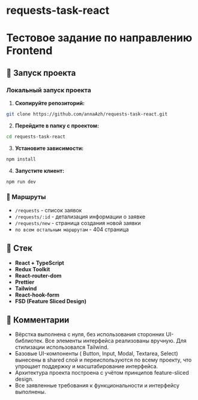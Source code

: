 # requests-task-react

# Тестовое задание по направлению Frontend

## 📌 Запуск проекта

### Локальный запуск проекта

1. **Скопируйте репозиторий:**

```bash
git clone https://github.com/annaAzh/requests-task-react.git
```

2. **Перейдите в папку с проектом:**

```bash
cd requests-task-react
```

3. **Установите зависимости:**

```bash
npm install
```

4. **Запустите клиент:**

```bash
npm run dev
```

### 📌 Маршруты

- `/requests` - список заявок
- `/requests/:id` - детализация информации о заявке
- `/requests/new` - страница создания новой заявки
- `по всем остальным маршрутам` - 404 страница

## 📌 Стек

- **React + TypeScript**
- **Redux Toolkit**
- **React-router-dom**
- **Prettier**
- **Tailwind**
- **React-hook-form**
- **FSD (Feature Sliced Design)**

## 📌 Комментарии

- Вёрстка выполнена с нуля, без использования сторонних UI-библиотек. Все элементы интерфейса реализованы вручную. Для стилизации использовался Tailwind.
- Базовые UI-компоненты ( Button, Input, Modal, Textarea, Select) вынесены в shared слой и переиспользуются по всему проекту, что упрощает поддержку и масштабирование интерфейса.
- Архитектура проекта построена с учётом принципов feature-sliced design.
- Все заявленные требования к функциональности и интерфейсу выполнены.
